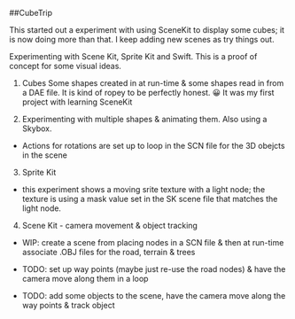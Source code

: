 ##CubeTrip

This started out a experiment with using SceneKit to display some cubes; it is now doing more than that.  I keep adding new scenes as try things out.

Experimenting with Scene Kit, Sprite Kit and Swift. This is a proof of concept for some visual ideas.

1) Cubes 
Some shapes created in at run-time & some shapes read in from a DAE file.  It is kind of ropey to be perfectly honest.  😀  It was my first project with learning SceneKit

2) Experimenting with multiple shapes & animating them.  Also using a Skybox.

* Actions for rotations are set up to loop in the SCN file for the 3D obejcts in the scene


3) Sprite Kit 

* this experiment shows a moving srite texture with a light node; the texture is using a mask value set in the SK scene file that matches the light node.

4) Scene Kit - camera movement & object tracking

* WIP: create a scene from placing nodes in a SCN file & then at run-time associate
.OBJ files for the road, terrain & trees

* TODO: set up way points (maybe just re-use the road nodes) & have the camera move along them in a loop

* TODO: add some objects to the scene, have the camera move along the way points & track object
